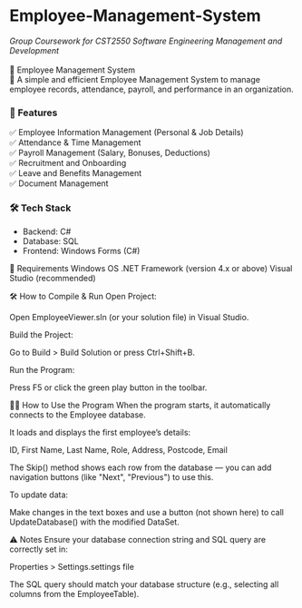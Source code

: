 # Employee-Management-System
*Group Coursework for CST2550 Software Engineering Management and Development* <br><br>
📌 Employee Management System <br>
🚀 A simple and efficient Employee Management System to manage employee records, attendance, payroll, and performance in an organization.

### 🔹 Features
✅ Employee Information Management (Personal & Job Details) <br>
✅ Attendance & Time Management <br>
✅ Payroll Management (Salary, Bonuses, Deductions) <br>
✅ Recruitment and Onboarding <br>
✅ Leave and Benefits Management <br>
✅ Document Management <br>


### 🛠 Tech Stack
- Backend: C#
- Database: SQL
- Frontend: Windows Forms (C#)

🔧 Requirements
Windows OS
.NET Framework (version 4.x or above)
Visual Studio (recommended)

🛠️ How to Compile & Run
Open Project:

Open EmployeeViewer.sln (or your solution file) in Visual Studio.

Build the Project:

Go to Build > Build Solution or press Ctrl+Shift+B.

Run the Program:

Press F5 or click the green play button in the toolbar.

🧑‍💼 How to Use the Program
When the program starts, it automatically connects to the Employee database.

It loads and displays the first employee’s details:

ID, First Name, Last Name, Role, Address, Postcode, Email

The Skip() method shows each row from the database — you can add navigation buttons (like "Next", "Previous") to use this.

To update data:

Make changes in the text boxes and use a button (not shown here) to call UpdateDatabase() with the modified DataSet.

⚠️ Notes
Ensure your database connection string and SQL query are correctly set in:

Properties > Settings.settings file

The SQL query should match your database structure (e.g., selecting all columns from the EmployeeTable).

